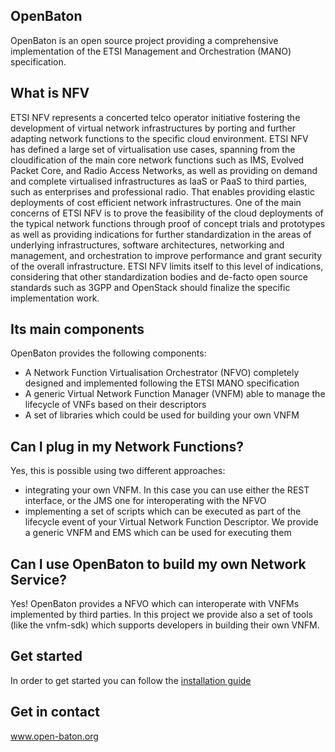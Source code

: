 ## OpenBaton
OpenBaton is an open source project providing a comprehensive implementation of the ETSI Management and Orchestration (MANO) specification. 

## What is NFV  
ETSI NFV represents a concerted telco operator initiative fostering the development of virtual network infrastructures by porting and further adapting network functions to the specific cloud environment. 
ETSI NFV has defined a large set of virtualisation use cases, spanning from the cloudification of the main core network functions such as IMS, Evolved Packet Core, and Radio Access Networks, as well as providing on demand and complete virtualised infrastructures as IaaS or PaaS to third parties, such as enterprises and professional radio. 
That enables providing elastic deployments of cost efficient network infrastructures.
One of the main concerns of ETSI NFV is to prove the feasibility of the cloud deployments of the typical network functions through proof of concept trials and prototypes as well as providing indications for further standardization in the areas of underlying infrastructures, software architectures, networking and management, and orchestration to improve performance and grant security of the overall infrastructure.
ETSI NFV limits itself to this level of indications, considering that other standardization bodies and de-facto open source standards such as 3GPP and OpenStack should finalize the specific implementation work. 

## Its main components
OpenBaton provides the following components: 
* A Network Function Virtualisation Orchestrator (NFVO) completely designed and implemented following the ETSI MANO specification
* A generic Virtual Network Function Manager (VNFM) able to manage the lifecycle of VNFs based on their descriptors
* A set of libraries which could be used for building your own VNFM

## Can I plug in my Network Functions?
Yes, this is possible using two different approaches:
* integrating your own VNFM. In this case you can use either the REST interface, or the JMS one for interoperating with the NFVO
* implementing a set of scripts which can be executed as part of the lifecycle event of your Virtual Network Function Descriptor. We provide a generic VNFM and EMS which can be used for executing them

## Can I use OpenBaton to build my own Network Service?
Yes! OpenBaton provides a NFVO which can interoperate with VNFMs implemented by third parties. In this project we provide also a set of tools (like the vnfm-sdk) which supports developers in building their own VNFM. 

## Get started 
In order to get started you can follow the [installation guide](install.md)

## Get in contact 
www.open-baton.org
